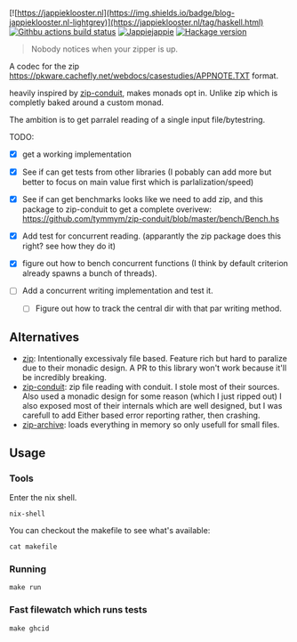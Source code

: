 [![https://jappieklooster.nl](https://img.shields.io/badge/blog-jappieklooster.nl-lightgrey)](https://jappieklooster.nl/tag/haskell.html)
[![Githbu actions build status](https://img.shields.io/github/workflow/status/jappeace/zip-codec/Test)](https://github.com/jappeace/zip-codec/actions)
[![Jappiejappie](https://img.shields.io/badge/discord-jappiejappie-black?logo=discord)](https://discord.gg/Hp4agqy)
[![Hackage version](https://img.shields.io/hackage/v/template.svg?label=Hackage)](https://hackage.haskell.org/package/zip-codec) 

> Nobody notices when your zipper is up.

A codec for the zip
https://pkware.cachefly.net/webdocs/casestudies/APPNOTE.TXT
format.

heavily inspired by [zip-conduit](https://hackage.haskell.org/package/zip-conduit),
makes monads opt in. 
Unlike zip which is completly baked around a custom monad.

The ambition is to get parralel reading of a single
input file/bytestring.

TODO:

+ [x] get a working implementation
+ [x] See if can get tests from other libraries
  (I pobably can add more but better to focus on main value first which is
  parlalization/speed)
+ [x] See if can get benchmarks
  looks like we need to add zip, and this package to zip-conduit to get 
  a complete overivew:
  https://github.com/tymmym/zip-conduit/blob/master/bench/Bench.hs
+ [x] Add test for concurrent reading.
      (apparantly the zip package does this right? see how they do it)
+ [x] figure out how to bench concurrent functions (I think by 
      default criterion already spawns a bunch of threads).

+ [ ] Add a concurrent writing implementation and test it.
  + [ ] Figure out how to track the central dir with that par writing method.
## Alternatives

+ [zip](https://hackage.haskell.org/package/zip):
  Intentionally excessivaly file based.
  Feature rich but hard to paralize due to their monadic design.
  A PR to this library won't work because it'll be incredibly breaking.
+ [zip-conduit](https://hackage.haskell.org/package/zip-conduit): 
  zip file reading with conduit.
  I stole most of their sources.
  Also used a monadic design for some reason (which I just ripped out)
  I also exposed most of their internals which are well designed,
  but I was carefull to add Either based error reporting rather,
  then crashing.
+ [zip-archive](https://hackage.haskell.org/package/zip-archive):
   loads everything in memory so only usefull for small files.



## Usage

### Tools
Enter the nix shell.
```
nix-shell
```
You can checkout the makefile to see what's available:
```
cat makefile
```

### Running
```
make run
```

### Fast filewatch which runs tests
```
make ghcid
```
